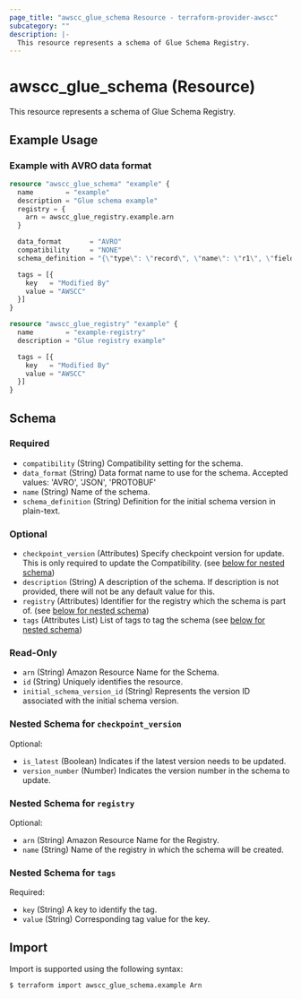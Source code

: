 ```yaml
---
page_title: "awscc_glue_schema Resource - terraform-provider-awscc"
subcategory: ""
description: |-
  This resource represents a schema of Glue Schema Registry.
---
```


# awscc_glue_schema (Resource)

This resource represents a schema of Glue Schema Registry.

## Example Usage

### Example with AVRO data format

```terraform
resource "awscc_glue_schema" "example" {
  name        = "example"
  description = "Glue schema example"
  registry = {
    arn = awscc_glue_registry.example.arn
  }

  data_format       = "AVRO"
  compatibility     = "NONE"
  schema_definition = "{\"type\": \"record\", \"name\": \"r1\", \"fields\": [ {\"name\": \"f1\", \"type\": \"int\"}, {\"name\": \"f2\", \"type\": \"string\"} ]}"

  tags = [{
    key   = "Modified By"
    value = "AWSCC"
  }]
}

resource "awscc_glue_registry" "example" {
  name        = "example-registry"
  description = "Glue registry example"

  tags = [{
    key   = "Modified By"
    value = "AWSCC"
  }]
}
```

<!-- schema generated by tfplugindocs -->
## Schema

### Required

- `compatibility` (String) Compatibility setting for the schema.
- `data_format` (String) Data format name to use for the schema. Accepted values: 'AVRO', 'JSON', 'PROTOBUF'
- `name` (String) Name of the schema.
- `schema_definition` (String) Definition for the initial schema version in plain-text.

### Optional

- `checkpoint_version` (Attributes) Specify checkpoint version for update. This is only required to update the Compatibility. (see [below for nested schema](#nestedatt--checkpoint_version))
- `description` (String) A description of the schema. If description is not provided, there will not be any default value for this.
- `registry` (Attributes) Identifier for the registry which the schema is part of. (see [below for nested schema](#nestedatt--registry))
- `tags` (Attributes List) List of tags to tag the schema (see [below for nested schema](#nestedatt--tags))

### Read-Only

- `arn` (String) Amazon Resource Name for the Schema.
- `id` (String) Uniquely identifies the resource.
- `initial_schema_version_id` (String) Represents the version ID associated with the initial schema version.

<a id="nestedatt--checkpoint_version"></a>
### Nested Schema for `checkpoint_version`

Optional:

- `is_latest` (Boolean) Indicates if the latest version needs to be updated.
- `version_number` (Number) Indicates the version number in the schema to update.


<a id="nestedatt--registry"></a>
### Nested Schema for `registry`

Optional:

- `arn` (String) Amazon Resource Name for the Registry.
- `name` (String) Name of the registry in which the schema will be created.


<a id="nestedatt--tags"></a>
### Nested Schema for `tags`

Required:

- `key` (String) A key to identify the tag.
- `value` (String) Corresponding tag value for the key.

## Import

Import is supported using the following syntax:

```shell
$ terraform import awscc_glue_schema.example Arn
```